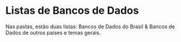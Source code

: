 # Listas de Bancos de Dados 

<p> Nas pastas, estão duas listas: Bancos de Dados do Brasil & Bancos de Dados de outros países e temas gerais.


